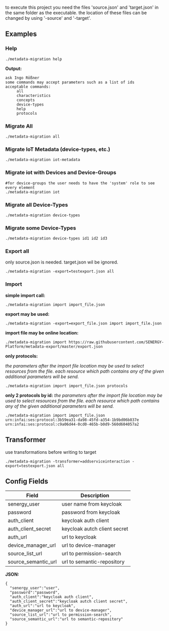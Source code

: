 to execute this project you need the files 'source.json' and 'target.json' in the same folder as the executable.
the location of these files can be changed by using '-source' and '-target'.

## Examples

### Help
```
./metadata-migration help
```
**Output:**
```
ask Ingo Rößner
some commands may accept parameters such as a list of ids
acceptable commands:
     all
     characteristics
     concepts
     device-types
     help
     protocols
```

### Migrate All
```
./metadata-migration all
```

### Migrate IoT Metadata (device-types, etc.)
```
./metadata-migration iot-metadata
```

### Migrate iot with Devices and Device-Groups
```
#for device-groups the user needs to have the 'system' role to see every element
./metadata-migration iot
```


### Migrate all Device-Types
```
./metadata-migration device-types
```

### Migrate some Device-Types
```
./metadata-migration device-types id1 id2 id3
```

### Export all
only source.json is needed. target.json wil be ignored.
```
./metadata-migration -export=testexport.json all
```

### Import

**simple import call:**
```
./metadata-migration import import_file.json
```

**export may be used:**
```
./metadata-migration -export=export_file.json import import_file.json
```

**import file may be online location:**
```
./metadata-migration import https://raw.githubusercontent.com/SENERGY-Platform/metadata-export/master/export.json
```


**only protocols:**

_the parameters after the import file location may be used to select resources from the file. each resource which path contains any of the given additional parameters will be send._
```
./metadata-migration import import_file.json protocols
```


**only 2 protocols by id:**
_the parameters after the import file location may be used to select resources from the file. each resource which path contains any of the given additional parameters will be send._

```
./metadata-migration import import_file.json urn:infai:ses:protocol:3b59ea31-da98-45fd-a354-1b9bd06b837e urn:infai:ses:protocol:c9a06d44-0cd0-465b-b0d9-560d604057a2
```

## Transformer
use transformations before writing to target
```
./metadata-migration -transformer=addserviceinteraction -export=testexport.json all
```

## Config Fields

| Field               | Description                  |
|---------------------|------------------------------|
| senergy_user        | user name from keycloak      |
| password            | password from keycloak       |
| auth_client         | keycloak auth client         |
| auth_client_secret  | keycloak autch client secret |
| auth_url            | url to keycloak              |
| device_manager_url  | url to device-manager        |
| source_list_url     | url to permission-search     |
| source_semantic_url | url to semantic-repository   |

**JSON:**
```
{
  "senergy_user":"user",
  "password":"password",
  "auth_client":"keycloak auth client",
  "auth_client_secret":"keycloak autch client secret",
  "auth_url":"url to keycloak",
  "device_manager_url":"url to device-manager",
  "source_list_url":"url to permission-search",
  "source_semantic_url":"url to semantic-repository"
}
```